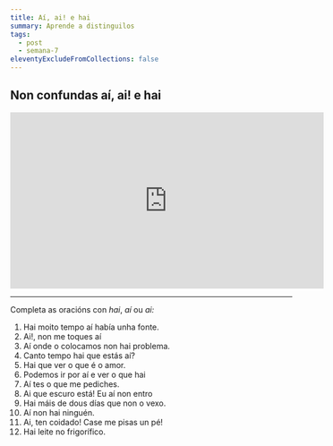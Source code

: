 ```yaml
---
title: Aí, ai! e hai
summary: Aprende a distinguilos
tags:
  - post
  - semana-7
eleventyExcludeFromCollections: false
---
```

## **Non confundas aí, ai! e hai**

<iframe width="560" height="315" src="https://www.youtube.com/embed/MVPBPSRwgbE" frameborder="0" allow="accelerometer; autoplay; encrypted-media; gyroscope; picture-in-picture" allowfullscreen></iframe>

- - -

Completa as oracións con *hai*, *aí* ou *ai:*

1. <e-answer>Hai</e-answer> moito tempo <e-answer>aí</e-answer> había unha fonte.
2. <e-answer>Ai</e-answer>!, non me toques <e-answer>aí</e-answer>
3. <e-answer>Aí</e-answer> onde o colocamos non <e-answer>hai</e-answer> problema.
4. Canto tempo <e-answer>hai</e-answer> que estás <e-answer>aí</e-answer>?
5. <e-answer>Hai</e-answer> que ver o que é o amor.
6. Podemos ir por <e-answer>aí</e-answer> e ver o que <e-answer>hai</e-answer>
7. <e-answer>Aí</e-answer> tes o que me pediches.
8. <e-answer>Ai</e-answer> que escuro está! Eu <e-answer>aí</e-answer> non entro
9. <e-answer>Hai</e-answer> máis de dous días que non o vexo.
10. <e-answer>Aí</e-answer> non <e-answer>hai</e-answer> ninguén.
11. Ai, ten coidado! Case me pisas un pé!
12. <e-answer>Hai</e-answer> leite no frigorífico.
